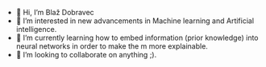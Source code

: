 - 👋 Hi, I’m Blaž Dobravec
- 👀 I’m interested in new advancements in Machine learning and Artificial intelligence.
- 🌱 I’m currently learning how to embed information (prior knowledge) into neural networks in order to make the m more explainable.
- 💞️ I’m looking to collaborate on anything ;).

<!---
blazdob/blazdob is a ✨ special ✨ repository because its `README.md` (this file) appears on your GitHub profile.
You can click the Preview link to take a look at your changes.
--->
